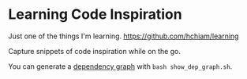 # Learning Code Inspiration

Just one of the things I'm learning. <https://github.com/hchiam/learning>

Capture snippets of code inspiration while on the go.

You can generate a [dependency graph](https://github.com/hchiam/learning-dependency-cruiser) with `bash show_dep_graph.sh`.
